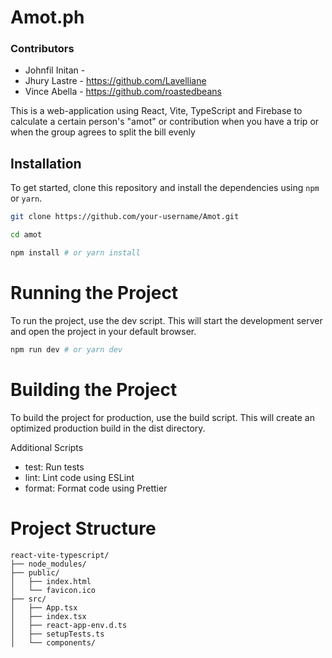 # Amot.ph

### Contributors
* Johnfil Initan - 
* Jhury Lastre - https://github.com/Lavelliane
* Vince Abella - https://github.com/roastedbeans

This is a web-application using React, Vite, TypeScript and Firebase to calculate
a certain person's "amot" or contribution when you have a trip or when the group agrees to split the bill evenly 

## Installation

To get started, clone this repository and install the dependencies using `npm` or `yarn`.

```bash
git clone https://github.com/your-username/Amot.git

cd amot

npm install # or yarn install
```
# Running the Project

To run the project, use the dev script. This will start the development server and open the project in your default browser.

```bash
npm run dev # or yarn dev
```

# Building the Project
To build the project for production, use the build script. This will create an optimized production build in the dist directory.

Additional Scripts
* test: Run tests
* lint: Lint code using ESLint
* format: Format code using Prettier

# Project Structure

```
react-vite-typescript/
├── node_modules/
├── public/
│   ├── index.html
│   └── favicon.ico
├── src/
│   ├── App.tsx
│   ├── index.tsx
│   ├── react-app-env.d.ts
│   ├── setupTests.ts
│   └── components/
```